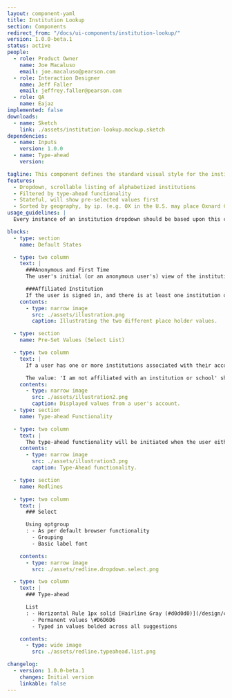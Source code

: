 ```yaml
---
layout: component-yaml
title: Institution Lookup
section: Components
redirect_from: "/docs/ui-components/institution-lookup/"
version: 1.0.0-beta.1
status: active
people:
  - role: Product Owner
    name: Joe Macaluso
    email: joe.macaluso@pearson.com
  - role: Interaction Designer
    name: Jeff Faller
    email: jeffrey.faller@pearson.com
  - role: QA
    name: Eajaz
implemented: false
downloads:
  - name: Sketch
    link: ./assets/institution-lookup.mockup.sketch
dependencies:
  - name: Inputs
    version: 1.0.0
  - name: Type-ahead
    version:

tagline: This component defines the standard visual style for the institution lookup.
features:
  - Dropdown, scrollable listing of alphabetized institutions
  - Filtered by type-ahead functionality
  - Stateful, will show pre-selected values first
  - Sorted by geography, by ip. (e.g. OX in the U.S. may place Oxnard College high in the results, while in the U.K. it may place Oxford high.)
usage_guidelines: |
  Every instance of an institution dropdown should be based upon this component.

blocks:
  - type: section
    name: Default States

  - type: two column
    text: |
      ###Anonymous and First Time
      The user's initial (or an anonymous user's) view of the institution lookup will be a search field with the place holder text 'Institution or School'. This is also true if there are no values available, or none associated with an account.

      ###Affiliated Institution
      If the user is signed in, and there is at least one institution or school associated with the user's account, the control will then be displayed as a select box with the primary or only institution displayed as the default value.
    contents:
      - type: narrow image
        src: ./assets/illustration.png
        caption: Illustrating the two different place holder values.

  - type: section
    name: Pre-Set Values (Select List)

  - type: two column
    text: |
      If a user has one or more institutions associated with their account, these will be displayed in a traditional dropdown manner. The Primary institution will be indicated as per default browser select functionality.

      The value: 'I am not affiliated with an institution or school' should be shown when appropriate. (NOTE: Does this clear a user's list of associated insitutions?)
    contents:
      - type: narrow image
        src: ./assets/illustration2.png
        caption: Displayed values from a user's account.
  - type: section
    name: Type-ahead Functionality

  - type: two column
    text: |
      The type-ahead functionality will be initiated when the user either selects the field and begins typing, or if they select 'Search for an Institution or School' from the select dropdown. Either action will clear the select list values (minus the two static values: I am not affiliated with an institution or school. I do not see my institution or school.) and begin populating based upon the user's keyed in values.
    contents:
      - type: narrow image
        src: ./assets/illustration3.png
        caption: Type-Ahead functionality.

  - type: section
    name: Redlines

  - type: two column
    text: |
      ### Select

      Using optgroup
      : - As per default browser functionality
        - Grouping
        - Basic label font

    contents:
      - type: narrow image
        src: ./assets/redline.dropdown.select.png

  - type: two column
    text: |
      ### Type-ahead

      List
      : - Horizontal Rule 1px solid [Hairline Gray (#d0d0d0)](/design/c/colors/v1.0.1/#rd-hairline-gray-d0d0d0)
        - Permanent values \#D6D6D6
        - Typed in values bolded across all suggestions

    contents:
      - type: wide image
        src: ./assets/redline.typeahead.list.png

changelog:
  - version: 1.0.0-beta.1
    changes: Initial version
    linkable: false
---
```

